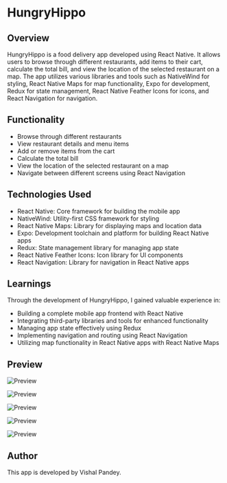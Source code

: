 # HungryHippo

## Overview
HungryHippo is a food delivery app developed using React Native. It allows users to browse through different restaurants, add items to their cart, calculate the total bill, and view the location of the selected restaurant on a map. The app utilizes various libraries and tools such as NativeWind for styling, React Native Maps for map functionality, Expo for development, Redux for state management, React Native Feather Icons for icons, and React Navigation for navigation.

## Functionality
- Browse through different restaurants
- View restaurant details and menu items
- Add or remove items from the cart
- Calculate the total bill
- View the location of the selected restaurant on a map
- Navigate between different screens using React Navigation

## Technologies Used
- React Native: Core framework for building the mobile app
- NativeWind: Utility-first CSS framework for styling
- React Native Maps: Library for displaying maps and location data
- Expo: Development toolchain and platform for building React Native apps
- Redux: State management library for managing app state
- React Native Feather Icons: Icon library for UI components
- React Navigation: Library for navigation in React Native apps

## Learnings
Through the development of HungryHippo, I gained valuable experience in:
- Building a complete mobile app frontend with React Native
- Integrating third-party libraries and tools for enhanced functionality
- Managing app state effectively using Redux
- Implementing navigation and routing using React Navigation
- Utilizing map functionality in React Native apps with React Native Maps

## Preview
![Preview](./ScreenPreview_01.png)

![Preview](./ScreenPreview_02.png)

![Preview](./ScreenPreview_03.png)

![Preview](./ScreenPreview_04.png)

![Preview](./ScreenPreview_05.png)

## Author
This app is developed by Vishal Pandey.
